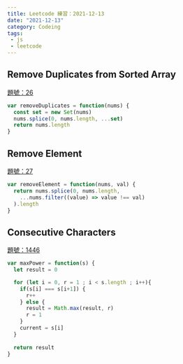 ```yaml
---
title: Leetcode 練習：2021-12-13
date: "2021-12-13"
category: Codeing
tags:
 - js
 - leetcode
---
```


## Remove Duplicates from Sorted Array

[題號：26](https://leetcode.com/problems/remove-duplicates-from-sorted-array/)

```js
var removeDuplicates = function(nums) {
  const set = new Set(nums)
  nums.splice(0, nums.length, ...set)
  return nums.length
}
```

## Remove Element
[題號：27](https://leetcode.com/problems/remove-element/)

```js
var removeElement = function(nums, val) {
  return nums.splice(0, nums.length, 
    ...nums.filter((value) => value !== val)
  ).length
}
```

## Consecutive Characters
[題號：1446](https://leetcode.com/problems/consecutive-characters/)

```js
var maxPower = function(s) {
  let result = 0

  for (let i = 0, r = 1 ; i < s.length ; i++){
    if(s[i] === s[i+1]) {
      r++
    } else {
      result = Math.max(result, r)
      r = 1
    }
    current = s[i]
  }
  
  return result
}
```